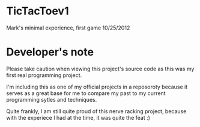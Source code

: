 # TicTacToev1
Mark's minimal experience, first game
10/25/2012

# Developer's note

Please take caution when viewing this project's source code as this was my first real 
programming project.

I'm including this as one of my official projects in a reposoroty because it serves as 
a great base for me to compare my past to my current programming sytles and techniques.

Quite frankly, I am still quite proud of this nerve racking project, because with the
experiece I had at the time, it was quite the feat :)
